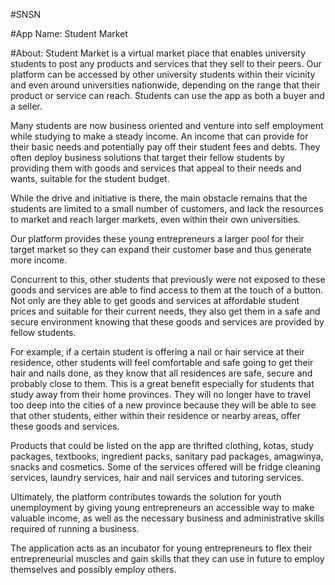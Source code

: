 
#SNSN


#App Name: Student Market

#About: Student Market is a virtual market place that enables university students to post any products and services that they sell to their peers. 
Our platform can be accessed by other university students within their vicinity and even around universities nationwide, depending on the range that their product or service can reach. Students can use the app as both a buyer and a seller. 

Many students are now business oriented and venture into self employment while studying to make a steady income. An income that can provide for their basic needs and potentially pay off their student fees and debts. They often deploy business solutions that target their fellow students by providing them with goods and services that appeal to their needs and wants, suitable for the student budget. 

While the drive and initiative is there, the main obstacle remains that the students are limited to a small number of customers, and lack the resources to market and reach larger markets, even within their own universities. 

Our platform provides these young entrepreneurs a larger pool for their target market so they can expand their customer base and thus generate more income. 

Concurrent to this, other students that previously were not exposed to these goods and services are able to find access to them at the touch of a button. Not only are they able to get goods and services at affordable student prices and suitable for their current needs, they also get them in a safe and secure environment knowing that these goods and services are provided by fellow students. 

For example, if a certain student is offering a nail or hair service at their residence, other students will feel comfortable and safe going to get their hair and nails done, as they know that all residences are safe, secure and probably close to them. This is a great benefit especially for students that study away from their home provinces. They will no longer have to travel too deep into the cities of a new province because they will be able to see that other students, either within their residence or nearby areas, offer these goods and services. 

Products that could be  listed on the app are thrifted clothing, kotas, study packages, textbooks, ingredient packs, sanitary pad packages, amagwinya, snacks and cosmetics. Some of the services offered will be fridge cleaning services, laundry services, hair and nail services and tutoring services.


Ultimately, the platform contributes towards the solution for youth unemployment by giving young entrepreneurs an accessible way to make valuable income, as well as the necessary business and administrative skills required of running a business. 

The application acts as an incubator for young entrepreneurs to flex their entrepreneurial muscles and gain skills that they can use in future to employ themselves and possibly employ others.

